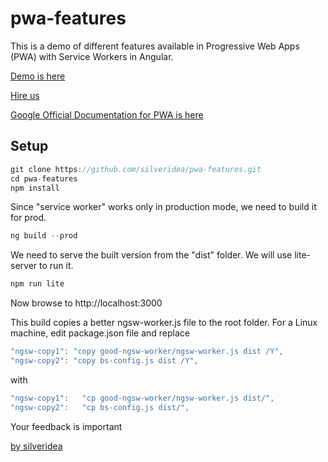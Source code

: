 # pwa-features

This is a demo of different features available in Progressive Web Apps (PWA) with Service Workers in Angular.


[Demo is here](https://silveridea.github.io/pwa-features/)

[Hire us](http://www.silveridea.net)

[Google Official Documentation for PWA is here](https://developers.google.com/web/fundamentals/codelabs/)



## Setup

```ts
git clone https://github.com/silveridea/pwa-features.git
cd pwa-features
npm install
```
Since "service worker" works only in production mode, we need to build it for prod.
```ts
ng build --prod
```

We need to serve the built version from the "dist" folder.
We will use lite-server to run it.
```ts
npm run lite
```
Now browse to http://localhost:3000

This build copies a better ngsw-worker.js file to the root folder.
For a Linux machine, edit package.json file and replace
```ts
"ngsw-copy1": "copy good-ngsw-worker/ngsw-worker.js dist /Y",
"ngsw-copy2": "copy bs-config.js dist /Y",
```
with
```ts
"ngsw-copy1":   "cp good-ngsw-worker/ngsw-worker.js dist/",
"ngsw-copy2":   "cp bs-config.js dist/",
```

Your feedback is important


[by silveridea](http://www.silveridea.net/?utm_source=github&utm_campaign=link2)

